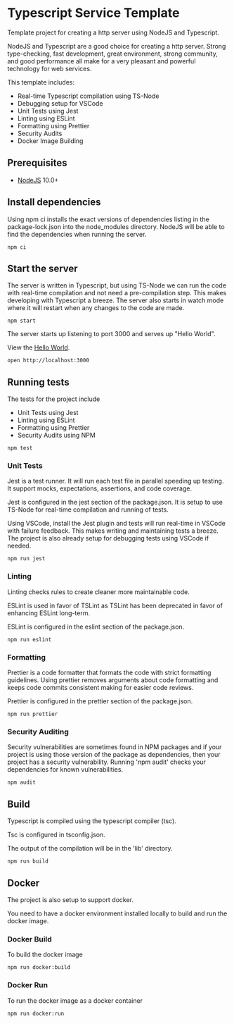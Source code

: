 # Typescript Service Template

Template project for creating a http server using NodeJS and Typescript.

NodeJS and Typescript are a good choice for creating a http server. Strong type-checking, fast development, great environment, strong community, and good performance all make for a very pleasant and powerful technology for web services.

This template includes:

-   Real-time Typescript compilation using TS-Node
-   Debugging setup for VSCode
-   Unit Tests using Jest
-   Linting using ESLint
-   Formatting using Prettier
-   Security Audits
-   Docker Image Building

## Prerequisites

-   [NodeJS](https://nodejs.org/en/) 10.0+

## Install dependencies

Using npm ci installs the exact versions of dependencies listing in the package-lock.json into the node_modules directory.
NodeJS will be able to find the dependencies when running the server.

```
npm ci
```

## Start the server

The server is written in Typescript, but using TS-Node we can run the code with real-time compilation and not need a pre-compilation step. This makes developing with Typescript a breeze. The server also starts in watch mode where it will restart when any changes to the code are made.

```
npm start
```

The server starts up listening to port 3000 and serves up "Hello World".

View the [Hello World](http://localhost:3000).

```
open http://localhost:3000
```

## Running tests

The tests for the project include

-   Unit Tests using Jest
-   Linting using ESLint
-   Formatting using Prettier
-   Security Audits using NPM

```
npm test
```

### Unit Tests

Jest is a test runner. It will run each test file in parallel speeding up testing. It support mocks, expectations, assertions, and code coverage.

Jest is configured in the jest section of the package.json. It is setup to use TS-Node for real-time compilation and running of tests.

Using VSCode, install the Jest plugin and tests will run real-time in VSCode with failure feedback. This makes writing and maintaining tests a breeze. The project is also already setup for debugging tests using VSCode if needed.

```
npm run jest
```

### Linting

Linting checks rules to create cleaner more maintainable code.

ESLint is used in favor of TSLint as TSLint has been deprecated in favor of enhancing ESLint long-term.

ESLint is configured in the eslint section of the package.json.

```
npm run eslint
```

### Formatting

Prettier is a code formatter that formats the code with strict formatting guidelines.
Using prettier removes arguments about code formatting and keeps code commits consistent making for easier code reviews.

Prettier is configured in the prettier section of the package.json.

```
npm run prettier
```

### Security Auditing

Security vulnerabilities are sometimes found in NPM packages and if your project is using those version of the package as dependencies, then your project has a security vulnerability. Running 'npm audit' checks your dependencies for known vulnerabilities.

```
npm audit
```

## Build

Typescript is compiled using the typescript compiler (tsc).

Tsc is configured in tsconfig.json.

The output of the compilation will be in the 'lib' directory.

```
npm run build
```

## Docker

The project is also setup to support docker.

You need to have a docker environment installed locally to build and run the docker image.

### Docker Build

To build the docker image

```
npm run docker:build
```

### Docker Run

To run the docker image as a docker container

```
npm run docker:run
```
